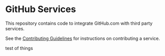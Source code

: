 GitHub Services
===============

This repository contains code to integrate GitHub.com with third party services.

See the [Contributing Guidelines](https://github.com/github/github-services/blob/master/CONTRIBUTING.md)
for instructions on contributing a service.



test of things
